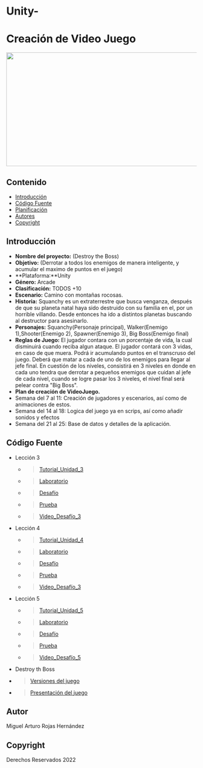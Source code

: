 # Unity-
# Creación de Video Juego
<p align="center">
    <img src="https://unity.com/sites/default/files/styles/social_media_sharing/public/2020-02/unity-teaser-768x3811x.jpg?h=db311ae7&itok=VrSIyERg" alt="Logo" width=1200 height=300>

 

## Contenido

- [Introducción](#introducción)
- [Código Fuente](#código-fuente)
- [Planificación](#planificación)
- [Autores](#autores)
- [Copyright](#copyright)


## Introducción

- **Nombre del proyecto:** (Destroy the Boss)
- **Objetivo:** (Derrotar a todos los enemigos de manera inteligente, y acumular el maximo de puntos en el juego)
- **Plataforma:**Unity 
- **Género:** Arcade
- **Clasificación:** TODOS +10 
- **Escenario:** Camino con montañas rocosas.
- **Historia:** Squanchy es un extraterrestre que busca venganza, después de que su planeta natal haya sido destruido con su familia en el, por un horrible villando. Desde entonces ha ido a distintos planetas buscando al destructor para asesinarlo.
- **Personajes:** Squanchy(Personaje principal), Walker(Enemigo 1),Shooter(Enemigo 2), Spawner(Enemigo 3), Big Boss(Enemigo final)
- **Reglas de Juego:** El jugador contara con un porcentaje de vida, la cual disminuirá cuando reciba algun ataque. El jugador contará con 3 vidas, en caso de que muera. Podrá ir acumulando puntos en el transcruso del juego. Deberá que matar a cada de uno de los enemigos para llegar al jefe final. En cuestión de los niveles, consistirá en 3 niveles en donde en cada uno tendra que derrotar a pequeños enemigos que cuidan al jefe de cada nivel, cuando se logre pasar los 3 niveles, el nivel final será pelear contra "Big Boss".
- **Plan de creación de VideoJuego.**
- Semana del 7 al  11: Creación de jugadores y escenarios, así como de animaciones de estos.
- Semana del 14 al 18: Logica del juego ya en scrips, así como añadir sonidos y efectos
- Semana del 21 al 25: Base de datos y detalles de la aplicación.


## Código Fuente

* Lección 3
  * > [Tutorial_Unidad_3](https://github.com/UnityMiguelRojas/Unity-/blob/main/Lecci%C3%B3n%203/Tutorial%203%20Sonidos%20y%20Efectos.unitypackage)
  * > [Laboratorio](https://github.com/UnityMiguelRojas/Unity-/blob/main/Lecci%C3%B3n%203/Laboratorio%203.unitypackage)
  * > [Desafío](https://github.com/UnityMiguelRojas/Unity-/blob/main/Lecci%C3%B3n%203/Desafio%203%20Globos%2C%20bombas%20y%20booleanos.unitypackage)
  * > [Prueba](https://github.com/UnityMiguelRojas/Unity-/blob/main/Lecci%C3%B3n%203/Prueba%20Unidad%203.png)
  * > [Video_Desafío_3](https://github.com/UnityMiguelRojas/Unity-/blob/main/Lecci%C3%B3n%203/Desaf%C3%ADo%203%20%20Globos%2C%20bombas%20y%20booleanos.mp4)

* Lección 4
  * > [Tutorial_Unidad_4](https://github.com/UnityMiguelRojas/Unity-/blob/main/Lecci%C3%B3n%204/Unidad%204%20Mec%C3%A1nicas%20de%20jugabilidad.unitypackage)
  * > [Laboratorio](https://github.com/UnityMiguelRojas/Unity-/blob/main/Lecci%C3%B3n%204/Laboratorio%204.unitypackage)
  * > [Desafío](https://github.com/UnityMiguelRojas/Unity-/blob/main/Lecci%C3%B3n%204/Challenge%204%20-%20Soccer%20Scripting.unitypackage)
  * > [Prueba](https://github.com/UnityMiguelRojas/Unity-/blob/main/Lecci%C3%B3n%204/Prueba%20Unidad%204.png)
  * > [Video_Desafío_3](https://github.com/UnityMiguelRojas/Unity-/blob/main/Lecci%C3%B3n%204/Desaf%C3%ADo%204%20-%20Guiones%20de%20f%C3%BAtbol.mp4)

* Lección 5
  * > [Tutorial_Unidad_5](https://github.com/UnityMiguelRojas/Unity-/blob/main/Lecci%C3%B3n%205/Tutorial%205%20Interfaz%20de%20usuario.unitypackage)
  * > [Laboratorio](https://github.com/UnityMiguelRojas/Unity-/blob/main/Lecci%C3%B3n%205/Lab%205%20-%20Swap%20out%20your%20Assets.unitypackage)
  * > [Desafío](https://github.com/UnityMiguelRojas/Unity-/blob/main/Lecci%C3%B3n%205/Desafio%205%20Aplasta%20comida.unitypackage)
  * > [Prueba](https://github.com/UnityMiguelRojas/Unity-/blob/main/Lecci%C3%B3n%205/Prueba%20Unidad%205.png)
  * > [Video_Desafío_5](https://github.com/UnityMiguelRojas/Unity-/blob/main/Lecci%C3%B3n%205/Desaf%C3%ADo%205%20Aplasta%20comida.mp4)
    
* Destroy th Boss
 * > [Versiones del juego](https://drive.google.com/drive/folders/1TI5p0G7jKKCJ2o_Vge-6E9L3GhEsimCY?usp=share_link)
 * > [Presentación del juego](https://github.com/UnityMiguelRojas/Unity-/blob/main/Destroy%20the%20Boss_Unidad%202.pptx)



## Autor
Miguel Arturo Rojas Hernández

## Copyright
Derechos Reservados 2022

